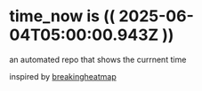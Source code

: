 # time_now is (( 2025-06-04T05:00:00.943Z ))

an automated repo that shows the currnent time

inspired by [breakingheatmap](https://github.com/breakingheatmap/breakingheatmap)